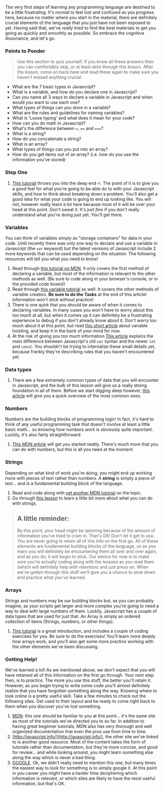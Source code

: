 The very first steps of learning any programming language are destined to be a little frustrating.  It's normal to feel lost and confused as you progress here, because no matter where you start in the material, there are definitely crucial elements of the language that you just have not been exposed to yet.  Having said that, we've _really_ tried to find the best materials to get you going as quickly and smoothly as possible. So embrace the cognitive dissonance, and let's go.

### Points to Ponder

> Use this section to quiz yourself.  If you know all these answers then you can comfortably skip, or at least skim through this lesson.  After the lesson, come on back here and read these again to make sure you haven't missed anything crucial.

* What are the 7 basic types in Javascript?
* What is a variable, and how do you declare one in Javascript?
* Can you name all 3 ways to declare a variable in Javascript and when would you want to use each one?
* What types of things can you store in a variable?
* What are the rules and guidelines for naming variables?
* What is 'Loose typing' and what does it mean for your code?
* How can you do math in Javascript?
* What's the difference between `=`, `==` and `===`?
* What is a string?
* How do you concatenate a string?
* What is an array?
* What types of things can you put into an array?
* How do you get items out of an array? (i.e. how do you use the information you've stored)

### Step One
1. [This tutorial](https://developer.mozilla.org/en-US/docs/Learn/JavaScript/First_steps/A_first_splash) throws you into the deep end 🔥. The point of it is to give you a good feel for what you're going to be able do to with your Javascript skills, and how to think about breaking down a problem.  You'll also get a good idea for what your code is going to end up looking like. You will not, however really learn a lot here because most of it will be over your head at this point.  Don't sweat it.  It's _just fine_ if you don't really understand what you're doing just yet.  You'll get there.

### Variables
You can think of variables simply as "storage containers" for data in your code.  Until recently there was only one way to declare and use a variable in Javascript (the `var` keyword) but the latest versions of Javascript include 2 more keywords that can be used depending on the situation. The following resources will tell you what you need to know!
1. Read through [this tutorial on MDN](https://developer.mozilla.org/en-US/docs/Learn/JavaScript/First_steps/Variables). It only covers the first method of declaring a variable, but most of the information is relevant to the other methods as well. (Be sure to code along in your browser's console, or in the provided code boxes!)
2. Read through [this variable tutorial](http://javascript.info/variables) as well. It covers the other methods of variable creation.  __Be sure to do the Tasks__ at the end of this article!  Information won't stick without practice!
3. There is one quirk that you should be aware of when it comes to declaring variables.  In many cases you won't have to worry about this too much at all, but when it comes up it can definitely be a frustrating experience to debug if you don't already know about it.  Don't worry too much about it at this point, but read [this short article](https://developer.mozilla.org/en-US/docs/Web/JavaScript/Reference/Statements/var#var_hoisting) about variable hoisting, and keep it in the back of your mind for now.
4. At the risk of giving you too much information [This article](http://wesbos.com/javascript-scoping/) explains the main difference between Javascript's old `var` syntax and the newer `let` and `const`.  You shouldn't be trying to internalize these small details yet, because frankly they're describing rules that you haven't encountered yet.

### Data types
1. There are a few extremely common types of data that you will encounter in Javascript, and the bulk of this lesson will give us a really strong foundation in all of them.  Before we start digging deep however, [this article](http://javascript.info/types) will give you a quick overview of the most common ones.

### Numbers
Numbers are the building blocks of programming logic!  In fact, it's hard to think of any useful programming task that doesn't involve at least a little basic math... so knowing how numbers work is obviously quite important.  Luckily, it's also fairly straightforward.
1. [This MDN article](https://developer.mozilla.org/en-US/docs/Learn/JavaScript/First_steps/Math) will get you started neatly. There's much more that you can do with numbers, but this is all you need at the moment.

### Strings
Depending on what kind of work you're doing, you might end up working more with pieces of text rather than numbers. A __string__ is simply a piece of text... and is a fundamental building block of the language.
1. Read and code along with [yet another MDN tutorial](https://developer.mozilla.org/en-US/docs/Learn/JavaScript/First_steps/Strings) on the topic. 
2. Go through [this lesson](https://developer.mozilla.org/en-US/docs/Learn/JavaScript/First_steps/Useful_string_methods) to learn a little bit more about what you can do with strings.

> ## A little reminder: 
> By this point, your head might be spinning because of the amount of information you've tried to cram in. That's OK! Don't let it get to you. You are never going to retain all of this info on the first go.  All of these elements are fundamental building blocks of the language, so as you learn you will definitely be encountering them all over and over again, and as you do, it will begin to stick. Our advice for now is to make sure you're actually coding along with the lessons as you read them (which will definitely help with retention) and just press on.  When we've gotten through this stuff we'll give you a chance to slow down and practice what you've learned.

### Arrays
Strings and numbers may be our building blocks but, as you can probably imagine, as your scripts get larger and more complex you're going to need a way to deal with large numbers of them.  Luckily, Javascript has a couple of data types that are used for just that.  An Array is simply an ordered collection of items (Strings, numbers, or other things).
1. [This tutorial](https://developer.mozilla.org/en-US/docs/Learn/JavaScript/First_steps/Arrays) is a great introduction, and includes a couple of coding exercises for you. Be sure to do the exercises!  You'll learn more deeply how arrays work, and you'll also get some more practice working with the other elements we've been discussing.

### Getting Help!
We've learned a lot!  As we mentioned above, we don't expect that you will have retained all of this information on the first go through.  Your next step then, is to _practice_.  The more you use this stuff, the better you'll retain it.  However, as you begin trying to write some code you'll almost definitely realize that you have forgotten something along the way.  Knowing where to look online is a pretty useful skill.  Take a few minutes to check out the following sites.  Get used to their layout and be ready to come right back to them when you discover you've lost something.
1. [MDN](https://developer.mozilla.org/en-US/): this one should be familiar to you at this point...  it's the same site as most of the tutorials we've directed you to so far.  In addition to having great beginner tutorials, MDN also has very thorough and well organized documentation that even the pros use from time to time.
2. [http://javascript.info/](http://javascript.info/), the other site we've linked to is another good resource.  Most of the content takes the form of tutorials rather than documentation, but they're more concise, and good for review... and while looking around, you might learn something else along the way which is never a bad thing.
3. [GOOGLE](http://lmgtfy.com/?q=GOOGLE). Ok, we didn't really need to mention this one, but many times the easiest way to look for something is to simply google it.  At this point in you career you might have a harder time deciphering which information is relevant, or which sites are likely to have the most useful information, but that's OK.  

